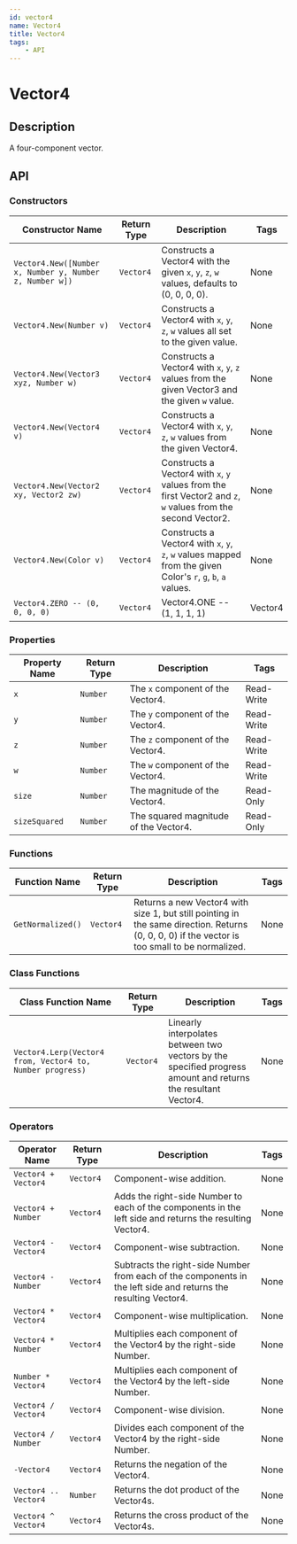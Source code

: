 ```yaml
---
id: vector4
name: Vector4
title: Vector4
tags:
    - API
---
```


# Vector4

## Description

A four-component vector.

## API

### Constructors

| Constructor Name | Return Type | Description | Tags |
| ----------- | ----------- | ----------- | ---- |
| `Vector4.New([Number x, Number y, Number z, Number w])` | `Vector4` | Constructs a Vector4 with the given `x`, `y`, `z`, `w` values, defaults to (0, 0, 0, 0). | None |
| `Vector4.New(Number v)` | `Vector4` | Constructs a Vector4 with `x`, `y`, `z`, `w` values all set to the given value. | None |
| `Vector4.New(Vector3 xyz, Number w)` | `Vector4` | Constructs a Vector4 with `x`, `y`, `z` values from the given Vector3 and the given `w` value. | None |
| `Vector4.New(Vector4 v)` | `Vector4` | Constructs a Vector4 with `x`, `y`, `z`, `w` values from the given Vector4. | None |
| `Vector4.New(Vector2 xy, Vector2 zw)` | `Vector4` | Constructs a Vector4 with `x`, `y` values from the first Vector2 and `z`, `w` values from the second Vector2. | None |
| `Vector4.New(Color v)` | `Vector4` | Constructs a Vector4 with `x`, `y`, `z`, `w` values mapped from the given Color's `r`, `g`, `b`, `a` values. | None |
| `Vector4.ZERO -- (0, 0, 0, 0)` | `Vector4` | Vector4.ONE -- (1, 1, 1, 1) | Vector4 |

### Properties

| Property Name | Return Type | Description | Tags |
| -------- | ----------- | ----------- | ---- |
| `x` | `Number` | The `x` component of the Vector4. | Read-Write |
| `y` | `Number` | The `y` component of the Vector4. | Read-Write |
| `z` | `Number` | The `z` component of the Vector4. | Read-Write |
| `w` | `Number` | The `w` component of the Vector4. | Read-Write |
| `size` | `Number` | The magnitude of the Vector4. | Read-Only |
| `sizeSquared` | `Number` | The squared magnitude of the Vector4. | Read-Only |

### Functions

| Function Name | Return Type | Description | Tags |
| -------- | ----------- | ----------- | ---- |
| `GetNormalized()` | `Vector4` | Returns a new Vector4 with size 1, but still pointing in the same direction. Returns (0, 0, 0, 0) if the vector is too small to be normalized. | None |

### Class Functions

| Class Function Name | Return Type | Description | Tags |
| -------------- | ----------- | ----------- | ---- |
| `Vector4.Lerp(Vector4 from, Vector4 to, Number progress)` | `Vector4` | Linearly interpolates between two vectors by the specified progress amount and returns the resultant Vector4. | None |

### Operators

| Operator Name | Return Type | Description | Tags |
| -------- | ----------- | ----------- | ---- |
| `Vector4 + Vector4` | `Vector4` | Component-wise addition. | None |
| `Vector4 + Number` | `Vector4` | Adds the right-side Number to each of the components in the left side and returns the resulting Vector4. | None |
| `Vector4 - Vector4` | `Vector4` | Component-wise subtraction. | None |
| `Vector4 - Number` | `Vector4` | Subtracts the right-side Number from each of the components in the left side and returns the resulting Vector4. | None |
| `Vector4 * Vector4` | `Vector4` | Component-wise multiplication. | None |
| `Vector4 * Number` | `Vector4` | Multiplies each component of the Vector4 by the right-side Number. | None |
| `Number * Vector4` | `Vector4` | Multiplies each component of the Vector4 by the left-side Number. | None |
| `Vector4 / Vector4` | `Vector4` | Component-wise division. | None |
| `Vector4 / Number` | `Vector4` | Divides each component of the Vector4 by the right-side Number. | None |
| `-Vector4` | `Vector4` | Returns the negation of the Vector4. | None |
| `Vector4 .. Vector4` | `Number` | Returns the dot product of the Vector4s. | None |
| `Vector4 ^ Vector4` | `Vector4` | Returns the cross product of the Vector4s. | None |
